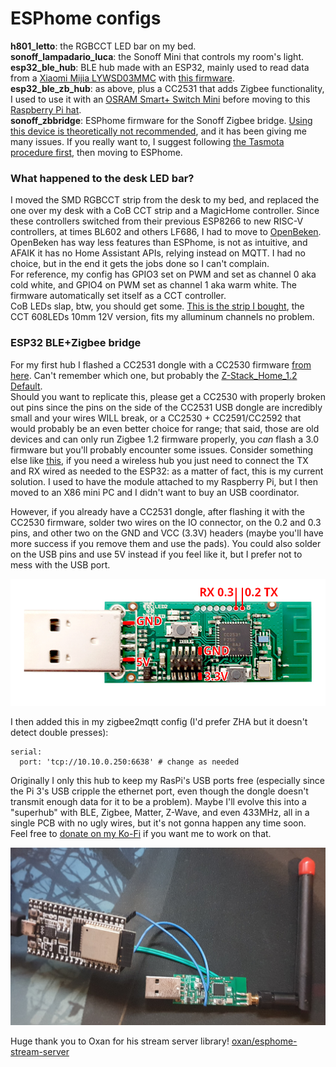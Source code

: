 # ESPhome configs

**h801_letto**: the RGBCCT LED bar on my bed.  
**sonoff_lampadario_luca**: the Sonoff Mini that controls my room's light.  
**esp32_ble_hub**: BLE hub made with an ESP32, mainly used to read data from a
[Xiaomi Mijia LYWSD03MMC](https://esphome.io/components/sensor/xiaomi_ble.html#lywsd03mmc)
with [this firmware](https://github.com/atc1441/ATC_MiThermometer).  
**esp32_ble_zb_hub**: as above, plus a CC2531 that adds Zigbee functionality, I
used to use it with an [OSRAM Smart+ Switch Mini](https://zigbee.blakadder.com/OSRAM_AC0251x00NJ.html)
before moving to this [Raspberry Pi hat](https://github.com/egony/cc2652p_E72-2G4M20S1E/wiki/Home-EN#shield-pi-hat-for-single-board-computers).  
**sonoff_zbbridge**: ESPhome firmware for the Sonoff Zigbee bridge. [Using this device is theoretically not recommended](https://github.com/home-assistant/home-assistant.io/issues/17170),
and it has been giving me many issues. If you really want to, I suggest
following [the Tasmota procedure first](https://zigbee.blakadder.com/Sonoff_ZBBridge.html), then moving to ESPhome.  

### What happened to the desk LED bar?
I moved the SMD RGBCCT strip from the desk to my bed, and replaced the one over
my desk with a CoB CCT strip and a MagicHome controller. Since these
controllers switched from their previous ESP8266 to new RISC-V controllers,
at times BL602 and others LF686, I had to move to [OpenBeken](https://github.com/openshwprojects/OpenBK7231T_App).  
OpenBeken has way less features than ESPhome, is not as intuitive, and AFAIK it
has no Home Assistant APIs, relying instead on MQTT. I had no choice, but in
the end it gets the jobs done so I can't complain.  
For reference, my config has GPIO3 set on PWM and set as channel 0 aka cold
white, and GPIO4 on PWM set as channel 1 aka warm white. The firmware
automatically set itself as a CCT controller.  
CoB LEDs slap, btw, you should get some. [This is the strip I bought](https://it.aliexpress.com/item/1005005820131997.html),
the CCT 608LEDs 10mm 12V version, fits my alluminum channels no problem.  

### ESP32 BLE+Zigbee bridge
For my first hub I flashed a CC2531 dongle with a CC2530 firmware [from here](https://github.com/Koenkk/Z-Stack-firmware/tree/master/coordinator).
Can't remember which one, but probably the [Z-Stack_Home_1.2 Default](https://github.com/Koenkk/Z-Stack-firmware/blob/master/coordinator/Z-Stack_Home_1.2/bin/default/CC2530_DEFAULT_20201127.zip).  
Should you want to replicate this, please get a CC2530 with properly broken out
pins since the pins on the side of the CC2531 USB dongle are incredibly small
and your wires WILL break, or a CC2530 + CC2591/CC2592 that would probably be
an even better choice for range; that said, those are old devices and can only
run Zigbee 1.2 firmware properly, you *can* flash a 3.0 firmware but you'll
probably encounter some issues. Consider something else like [this](https://github.com/egony/cc2652p_E72-2G4M20S1E/wiki/Home-EN#shield-pi-hat-for-single-board-computers),
if you need a wireless hub you just need to connect the TX and RX wired as
needed to the ESP32: as a matter of fact, this is my current solution.
I used to have the module attached to my Raspberry Pi, but I then moved to an
X86 mini PC and I didn't want to buy an USB coordinator.  

However, if you already have a CC2531 dongle, after flashing it with the CC2530
firmware, solder two wires on the IO connector, on the 0.2 and 0.3 pins, and
other two on the GND and VCC (3.3V) headers (maybe you'll have more success if
you remove them and use the pads). You could also solder on the USB pins and
use 5V instead if you feel like it, but I prefer not to mess with the USB port.  

![](CC2531_pins.png)  

I then added this in my zigbee2mqtt config (I'd prefer ZHA but it doesn't
detect double presses):

```
serial:
  port: 'tcp://10.10.0.250:6638' # change as needed
```

Originally I only this hub to keep my RasPi's USB ports free (especially since
the Pi 3's USB cripple the ethernet port, even though the dongle doesn't transmit
enough data for it to be a problem). Maybe I'll evolve this into a "superhub"
with BLE, Zigbee, Matter, Z-Wave, and even 433MHz, all in a single PCB with no
ugly wires, but it's not gonna happen any time soon. Feel free to [donate on my Ko-Fi](https://ko-fi.com/exentio)
if you want me to work on that.  

![](not_a_fire_hazard.jpg)  

Huge thank you to Oxan for his stream server library! [oxan/esphome-stream-server](https://github.com/oxan/esphome-stream-server)
